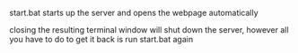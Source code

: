 start.bat starts up the server and opens the webpage automatically

closing the resulting terminal window will shut down the server, however all you have to do to get it back is run start.bat again